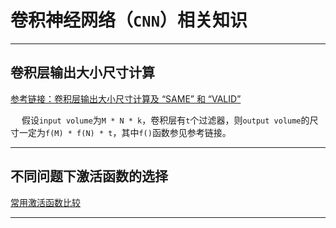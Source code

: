 # 卷积神经网络（`CNN`）相关知识

-----------------

## 卷积层输出大小尺寸计算

[参考链接：卷积层输出大小尺寸计算及 “SAME” 和 “VALID”](https://blog.csdn.net/weixin_37697191/article/details/89527315)

&emsp; 假设`input volume`为`M * N * k`，卷积层有`t`个过滤器，则`output volume`的尺寸一定为`f(M) * f(N) * t`，其中`f()`函数参见参考链接。

----------------

## 不同问题下激活函数的选择

[常用激活函数比较](http://www.360doc.com/content/17/0927/09/10408243_690511166.shtml)

-----------------------
